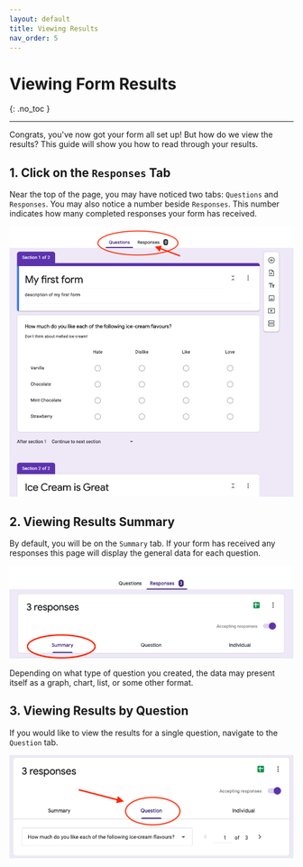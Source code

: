 ```yaml
---
layout: default
title: Viewing Results
nav_order: 5
---
```


# Viewing Form Results

{: .no_toc }

---

Congrats, you've now got your form all set up! But how do we view the results? This guide will show you how to read through your results.

## 1. Click on the `Responses` Tab

Near the top of the page, you may have noticed two tabs: `Questions` and `Responses`. You may also notice a number beside `Responses`. This number indicates how many completed responses your form has received.

![Tabs](./images/results/1_tabs.png)

## 2. Viewing Results Summary

By default, you will be on the `Summary` tab. If your form has received any responses this page will display the general data for each question.

![Summary](./images/results/2_summary.png)

Depending on what type of question you created, the data may present itself as a graph, chart, list, or some other format.

## 3. Viewing Results by Question

If you would like to view the results for a single question, navigate to the `Question` tab.

![Tabs](./images/results/3_tabs.png)
